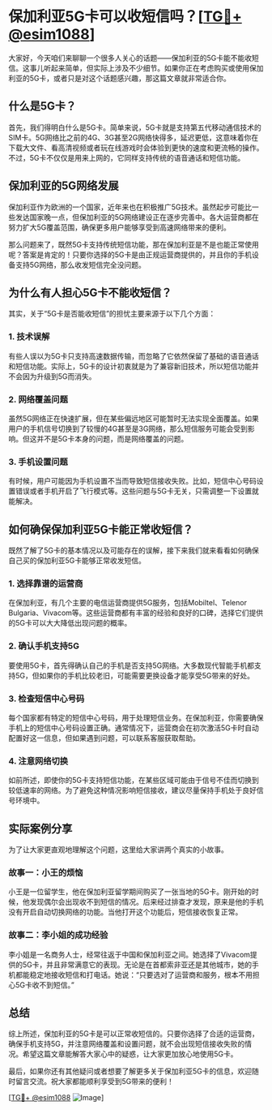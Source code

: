 # 保加利亚5G卡可以收短信吗？[[TG💪+ @esim1088](https://t.me/s/esim1088)]

大家好，今天咱们来聊聊一个很多人关心的话题——保加利亚的5G卡能不能收短信。这事儿听起来简单，但实际上涉及不少细节。如果你正在考虑购买或使用保加利亚的5G卡，或者只是对这个话题感兴趣，那这篇文章就非常适合你。

## 什么是5G卡？

首先，我们得明白什么是5G卡。简单来说，5G卡就是支持第五代移动通信技术的SIM卡。5G网络比之前的4G、3G甚至2G网络快得多，延迟更低，这意味着你在下载大文件、看高清视频或者玩在线游戏时会体验到更快的速度和更流畅的操作。不过，5G卡不仅仅是用来上网的，它同样支持传统的语音通话和短信功能。

## 保加利亚的5G网络发展

保加利亚作为欧洲的一个国家，近年来也在积极推广5G技术。虽然起步可能比一些发达国家晚一点，但保加利亚的5G网络建设正在逐步完善中。各大运营商都在努力扩大5G覆盖范围，确保更多用户能够享受到高速网络带来的便利。

那么问题来了，既然5G卡支持传统短信功能，那在保加利亚是不是也能正常使用呢？答案是肯定的！只要你选择的5G卡是由正规运营商提供的，并且你的手机设备支持5G网络，那么收发短信完全没问题。

## 为什么有人担心5G卡不能收短信？

其实，关于“5G卡是否能收短信”的担忧主要来源于以下几个方面：

### 1. 技术误解

有些人误以为5G卡只支持高速数据传输，而忽略了它依然保留了基础的语音通话和短信功能。实际上，5G卡的设计初衷就是为了兼容新旧技术，所以短信功能并不会因为升级到5G而消失。

### 2. 网络覆盖问题

虽然5G网络正在快速扩展，但在某些偏远地区可能暂时无法实现全面覆盖。如果用户的手机信号切换到了较慢的4G甚至是3G网络，那么短信服务可能会受到影响。但这并不是5G卡本身的问题，而是网络覆盖的问题。

### 3. 手机设置问题

有时候，用户可能因为手机设置不当而导致短信接收失败。比如，短信中心号码设置错误或者手机开启了飞行模式等。这些问题与5G卡无关，只需调整一下设置就能解决。

## 如何确保保加利亚5G卡能正常收短信？

既然了解了5G卡的基本情况以及可能存在的误解，接下来我们就来看看如何确保自己买的保加利亚5G卡能够正常收发短信。

### 1. 选择靠谱的运营商

在保加利亚，有几个主要的电信运营商提供5G服务，包括Mobiltel、Telenor Bulgaria、Vivacom等。这些运营商都有丰富的经验和良好的口碑，选择它们提供的5G卡可以大大降低出现问题的概率。

### 2. 确认手机支持5G

要使用5G卡，首先得确认自己的手机是否支持5G网络。大多数现代智能手机都支持5G，但如果你的手机比较老旧，可能需要更换设备才能享受5G带来的好处。

### 3. 检查短信中心号码

每个国家都有特定的短信中心号码，用于处理短信业务。在保加利亚，你需要确保手机上的短信中心号码设置正确。通常情况下，运营商会在初次激活5G卡时自动配置好这一信息，但如果遇到问题，可以联系客服获取帮助。

### 4. 注意网络切换

如前所述，即使你的5G卡支持短信功能，在某些区域可能由于信号不佳而切换到较低速率的网络。为了避免这种情况影响短信接收，建议尽量保持手机处于良好信号环境中。

## 实际案例分享

为了让大家更直观地理解这个问题，这里给大家讲两个真实的小故事。

### 故事一：小王的烦恼

小王是一位留学生，他在保加利亚留学期间购买了一张当地的5G卡。刚开始的时候，他发现偶尔会出现收不到短信的情况。后来经过排查才发现，原来是他的手机没有开启自动切换网络的功能。当他打开这个功能后，短信接收恢复正常。

### 故事二：李小姐的成功经验

李小姐是一名商务人士，经常往返于中国和保加利亚之间。她选择了Vivacom提供的5G卡，并且非常满意它的表现。无论是在首都索非亚还是其他城市，她的手机都能稳定地接收短信和打电话。她说：“只要选对了运营商和服务，根本不用担心5G卡收不到短信。”

## 总结

综上所述，保加利亚的5G卡是可以正常收短信的。只要你选择了合适的运营商，确保手机支持5G，并注意网络覆盖和设置问题，就不会出现短信接收失败的情况。希望这篇文章能解答大家心中的疑惑，让大家更加放心地使用5G卡。

最后，如果你还有其他疑问或者想要了解更多关于保加利亚5G卡的信息，欢迎随时留言交流。祝大家都能顺利享受到5G带来的便利！

[[TG💪+ @esim1088](https://t.me/s/esim1088) ![Image](https://i.postimg.cc/4NQfJmqS/Snipaste-2025-05-13-00-14-12.png)]